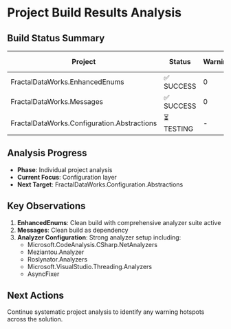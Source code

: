 # Project Build Results Analysis

## Build Status Summary
| Project | Status | Warnings | Critical Issues |
|---------|---------|----------|----------------|
| FractalDataWorks.EnhancedEnums | ✅ SUCCESS | 0 | None |
| FractalDataWorks.Messages | ✅ SUCCESS | 0 | None |
| FractalDataWorks.Configuration.Abstractions | ⏳ TESTING | - | - |

## Analysis Progress
- **Phase**: Individual project analysis
- **Current Focus**: Configuration layer
- **Next Target**: FractalDataWorks.Configuration.Abstractions

## Key Observations
1. **EnhancedEnums**: Clean build with comprehensive analyzer suite active
2. **Messages**: Clean build as dependency
3. **Analyzer Configuration**: Strong analyzer setup including:
   - Microsoft.CodeAnalysis.CSharp.NetAnalyzers
   - Meziantou.Analyzer 
   - Roslynator.Analyzers
   - Microsoft.VisualStudio.Threading.Analyzers
   - AsyncFixer

## Next Actions
Continue systematic project analysis to identify any warning hotspots across the solution.